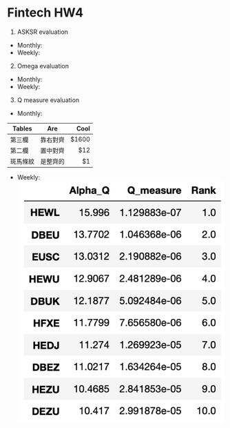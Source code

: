 # Fintech HW4
1. ASKSR evaluation
* Monthly:
* Weekly:


2. Omega evaluation
* Monthly:
* Weekly:


3. Q measure evaluation
* Monthly:

| Tables        | Are           | Cool  |
| ------------- |:-------------:| -----:|
| 第三欄        | 靠右對齊      | $1600 |
| 第二欄        | 置中對齊      |   $12 |
| 斑馬條紋      | 是整齊的      |    $1 |

* Weekly:
![image](https://github.com/BrandNewXP/Fintech_Final/blob/master/HW4/Rank_Form/Weekly.png)
